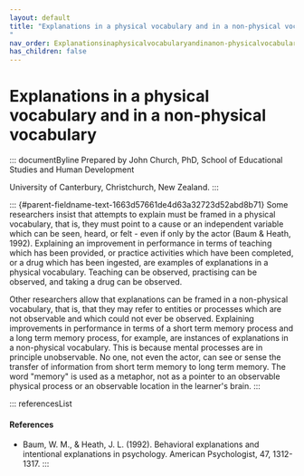 ```yaml
---
layout: default
title: "Explanations in a physical vocabulary and in a non-physical vocabulary 
"
nav_order: Explanationsinaphysicalvocabularyandinanon-physicalvocabulary
has_children: false
---
```

# Explanations in a physical vocabulary and in a non-physical vocabulary 


::: documentByline
Prepared by John Church, PhD, School of Educational Studies and Human
Development

University of Canterbury, Christchurch, New Zealand.
:::

::: {#parent-fieldname-text-1663d57661de4d63a32723d52abd8b71}
Some researchers insist that attempts to explain must be framed in a
physical vocabulary, that is, they must point to a cause or an
independent variable which can be seen, heard, or felt - even if only by
the actor (Baum & Heath, 1992). Explaining an improvement in performance
in terms of teaching which has been provided, or practice activities
which have been completed, or a drug which has been ingested, are
examples of explanations in a physical vocabulary. Teaching can be
observed, practising can be observed, and taking a drug can be observed.

Other researchers allow that explanations can be framed in a
non-physical vocabulary, that is, that they may refer to entities or
processes which are not observable and which could not ever be observed.
Explaining improvements in performance in terms of a short term memory
process and a long term memory process, for example, are instances of
explanations in a non-physical vocabulary. This is because mental
processes are in principle unobservable. No one, not even the actor, can
see or sense the transfer of information from short term memory to long
term memory. The word "memory" is used as a metaphor, not as a pointer
to an observable physical process or an observable location in the
learner's brain.
:::

::: referencesList
#### References

-   Baum, W. M., & Heath, J. L. (1992). Behavioral explanations and
    intentional explanations in psychology. American Psychologist, 47,
    1312-1317.
:::
